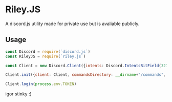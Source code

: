 
# Riley.JS

A discord.js utility made for private use but is avaliable publicly.

## Usage
```javascript
const Discord = require(`discord.js`)
const RileyJS = require(`riley.js`)

const Client = new Discord.Client({intents: Discord.IntentsBitField(3276799)})

Client.init({client: Client, commandsDirectory: __dirname+"/commands", eventsDirectory: __dirname+"/events", prefix: "!"})

Client.login(process.env.TOKEN)
```

igor stinky :)
